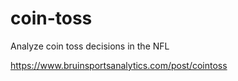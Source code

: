 # coin-toss
Analyze coin toss decisions in the NFL

https://www.bruinsportsanalytics.com/post/cointoss
